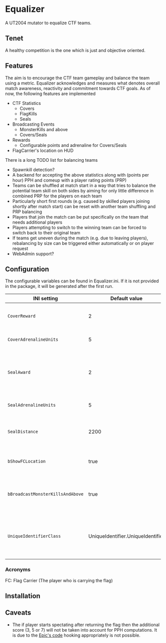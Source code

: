 # Equalizer
A UT2004 mutator to equalize CTF teams.

## Tenet
A healthy competition is the one which is just and objective oriented.

## Features
The aim is to encourage the CTF team gameplay and balance the team using a metric. Equalizer acknowledges and measures what denotes overall match awareness, reactivity and commitment towards CTF goals. As of now, the following features are implemented

- CTF Statistics
  - Covers
  - FlagKills
  - Seals
- Broadcasting Events
  - MonsterKills and above
  - Covers/Seals
- Rewards
  - Configurable points and adrenaline for Covers/Seals
- FlagCarrier's location on HUD

There is a long TODO list for balancing teams
- Spawnkill detection?
- A backend for accepting the above statistics along with (points per hour) PPH and comeup with a player rating points (PRP)
- Teams can be shuffled at match start in a way that tries to balance the potential team skill on both sides by aiming for only little difference in combined PRP for the players on each team
- Particularly short first rounds (e.g. caused by skilled players joining shortly after match start) can be reset with another team shuffling and PRP balancing
- Players that join the match can be put specifically on the team that needs additional players
- Players attempting to switch to the winning team can be forced to switch back to their original team
- If teams get uneven during the match (e.g. due to leaving players), rebalancing by size can be triggered either automatically or on player request
- WebAdmin support?

## Configuration
The configurable variables can be found in Equalizer.ini. If it is not provided in the package, it will be generated after the first run.

INI setting | Default value | Description
------------|---------------|-------------
`CoverReward` | 2 | Reward to be given on providing a successful cover.
`CoverAdrenalineUnits` | 5 | Adrenaline given on successful cover.
`SealAward` | 2 | When your flag is at home (untouched) and you cover your FC within certain distance from your flag.
`SealAdrenalineUnits` | 5 | Adrenaline given on successful Seal.
`SealDistance` | 2200 | The radius of the imaginary bubble around the flag for evaluating Seals.
`bShowFCLocation` | true | If set to true, your FC location will be shown in your HUD.
`bBroadcastMonsterKillsAndAbove` | true | If you want to have global broadcast for achieveing MonsterKill or above.
`UniqueIdentifierClass` | UniqueIdentifier.UniqueIdentifier | The \<PackageName\>.\<ClassName\> for the serverside class. See [UniqueIdentifier](https://github.com/ravimohan1991/Equalizer/blob/main/UniqueIdentifier.md) for more details.

  ### Acronyms
  FC: Flag Carrier (The player who is carrying the flag)

## Installation

## Caveats
- The if player starts spectating after returning the flag then the additional score (3, 5 or 7) will not be taken into account for PPH computations. It is due to the [Epic's code](http://wormbo.de/uncodex/ut2004/Source_unrealgame/ctfgame.html#192) hooking appropriately is not possible. 
